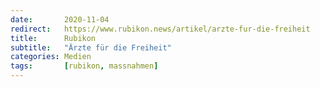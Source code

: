 ```yaml
---
date:       2020-11-04
redirect:   https://www.rubikon.news/artikel/arzte-fur-die-freiheit
title:      Rubikon
subtitle:   "Ärzte für die Freiheit"
categories: Medien
tags:       [rubikon, massnahmen]
---
```

